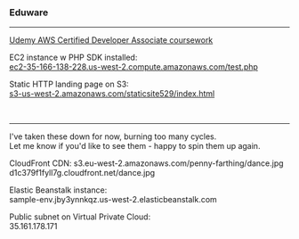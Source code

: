 ### Eduware
***
[Udemy AWS Certified Developer Associate coursework](https://www.udemy.com/aws-certified-developer-associate/#/curriculum)

EC2 instance w PHP SDK installed:<br>
[ec2-35-166-138-228.us-west-2.compute.amazonaws.com/test.php](http://ec2-35-166-138-228.us-west-2.compute.amazonaws.com/test.php)

Static HTTP landing page on S3:<br>
[s3-us-west-2.amazonaws.com/staticsite529/index.html](https://s3-us-west-2.amazonaws.com/staticsite529/index.html)

<br>
<hr>
I've taken these down for now, burning too many cycles.<br>
Let me know if you'd like to see them - happy to spin them up again.

CloudFront CDN:
s3.eu-west-2.amazonaws.com/penny-farthing/dance.jpg<br>
d1c379f1fyll7g.cloudfront.net/dance.jpg<br>

Elastic Beanstalk instance:<br>
sample-env.jby3ynnkqz.us-west-2.elasticbeanstalk.com

Public subnet on Virtual Private Cloud:<br>
35.161.178.171
